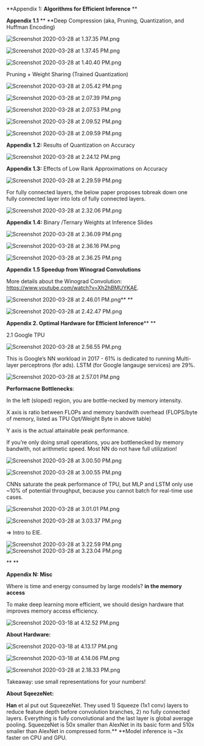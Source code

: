 **Appendix 1: ****Algorithms for Efficient Inference**** **

**Appendix 1.1** ** **Deep Compression (aka, Pruning, Quantization, and Huffman Encoding)

![Screenshot 2020-03-28 at 1.37.35 PM.png](resources/C80D31DB9576727051D8AAA48A03EF3A.png)

![Screenshot 2020-03-28 at 1.37.45 PM.png](resources/0385D241A19AC26B5C2CDE86253B4B68.png)

![Screenshot 2020-03-28 at 1.40.40 PM.png](resources/D242C15A4FB6CDEA443DC7A7AD82A02C.png)

Pruning + Weight Sharing (Trained Quantization)

![Screenshot 2020-03-28 at 2.05.42 PM.png](resources/4371287C483FCFF7E5B44298A72A6CEE.png)

![Screenshot 2020-03-28 at 2.07.39 PM.png](resources/BAAE9FE2788E5D92B0F36EBE124CF499.png)

![Screenshot 2020-03-28 at 2.07.53 PM.png](resources/8708B2A3210FF989844BBA603B183CCE.png)

![Screenshot 2020-03-28 at 2.09.52 PM.png](resources/11F1FA914A2D49F296CC422F954A5899.png)

![Screenshot 2020-03-28 at 2.09.59 PM.png](resources/02D844554C8037890257D4E2E2EE36A8.png)

**Appendix 1.2:** Results of Quantization on Accuracy

![Screenshot 2020-03-28 at 2.24.12 PM.png](resources/7268589BC8621A69D67789245696668A.png)

**Appendix 1.3:** Effects of Low Rank Approximations on Accuracy

![Screenshot 2020-03-28 at 2.29.59 PM.png](resources/37970C24886F1F9F765A712BAC2BEC80.png)

For fully connected layers, the below paper proposes tobreak down one fully connected layer into lots of fully connected layers.

![Screenshot 2020-03-28 at 2.32.06 PM.png](resources/20AEC28FCCE3B683287C8D6E3EFE3342.png)

**Appendix 1.4:** Binary /Ternary Weights at Inference Slides

![Screenshot 2020-03-28 at 2.36.09 PM.png](resources/2ED6D1AB6C3BCA2F3B276D5FCABCA301.png)

![Screenshot 2020-03-28 at 2.36.16 PM.png](resources/E6F5FEE5E97A4788761C1FEEA2FACE80.png)

![Screenshot 2020-03-28 at 2.36.25 PM.png](resources/912626CA48928E81E6EA674B7E299418.png)

**Appendix 1.5 Speedup from Winograd Convolutions**

More details about the Winograd Convolution: <https://www.youtube.com/watch?v=Xh2hBMUYKAE>.

![Screenshot 2020-03-28 at 2.46.01 PM.png](resources/B19FCBF5977A4269C7E0E1DE9BF8A71D.png)**
**

![Screenshot 2020-03-28 at 2.42.47 PM.png](resources/68BD10ED5F0676CE419D3FE595E329BB.png)



**Appendix 2\. Optimal Hardware for Efficient Inference****
**

2.1 Google TPU

![Screenshot 2020-03-28 at 2.56.55 PM.png](resources/29859D8C7BA2404FF33583C3F7BCC02C.png)

This is Google’s NN workload in 2017 - 61% is dedicated to running Multi-layer perceptrons (for ads). LSTM (for Google langauge services) are 29%.

![Screenshot 2020-03-28 at 2.57.01 PM.png](resources/E2E9C36B35D5CF62A43078712D057CD9.png)

**Performacne Bottlenecks**:

In the left (sloped) region, you are bottle-necked by memory intensity.

X axis is ratio between FLOPs and memory bandwith overhead (FLOPS/byte of memory, listed as TPU Opt/Weight Byte in above table)

Y axis is the actual attainable peak performance.

If you’re only doing small operations, you are bottlenecked by memory bandwith, not arithmetic speed. Most NN do not have full utilization!

![Screenshot 2020-03-28 at 3.00.50 PM.png](resources/936033707A22F0719D6C41B6B33E803D.png)

![Screenshot 2020-03-28 at 3.00.55 PM.png](resources/0B665E15138650B7401DD9CC5B378022.png)

CNNs saturate the peak performance of TPU, but MLP and LSTM only use ~10% of potential throughput, because you cannot batch for real-time use cases.

![Screenshot 2020-03-28 at 3.01.01 PM.png](resources/37DCC0187B2A7C5814453BDAE5795857.png)

![Screenshot 2020-03-28 at 3.03.37 PM.png](resources/52834A2E7F0D217068B7BF904BE3BA51.png)

=\> Intro to EIE.

![Screenshot 2020-03-28 at 3.22.59 PM.png](resources/960A2FB962CE729021C804C2756F33D7.png)![Screenshot 2020-03-28 at 3.23.04 PM.png](resources/D169E8155CBB11898A01462AE1B9245B.png)

**
**

**Appendix N: Misc**

Where is time and energy consumed by large models? **in the memory access**

To make deep learning more efficient, we should design hardware that improves memory access efficiency.

![Screenshot 2020-03-18 at 4.12.52 PM.png](resources/93F18E598158D0EF8D82237BC77F4577.png)

**About Hardware:**

![Screenshot 2020-03-18 at 4.13.17 PM.png](resources/081296164A6AA37EF1E86563192A88EC.png)

![Screenshot 2020-03-18 at 4.14.06 PM.png](resources/099940F88BD38CE08012992310FA67D7.png)

![Screenshot 2020-03-28 at 2.18.33 PM.png](resources/61ACB92D05426B03DDE6917C6E3B6505.png)

Takeaway: use small representations for your numbers!

**About SqeezeNet:**

**Han** et al put out SqueezeNet. They used 1) Squeeze (1x1 conv) layers to reduce feature depth before convolution branches, 2) no fully connected layers. Everything is fully convolutional and the last layer is global average pooling. SqueezeNet is 50x smaller than AlexNet in its basic form and 510x smaller than AlexNet in compressed form.** **Model inference is ~3x faster on CPU and GPU.



